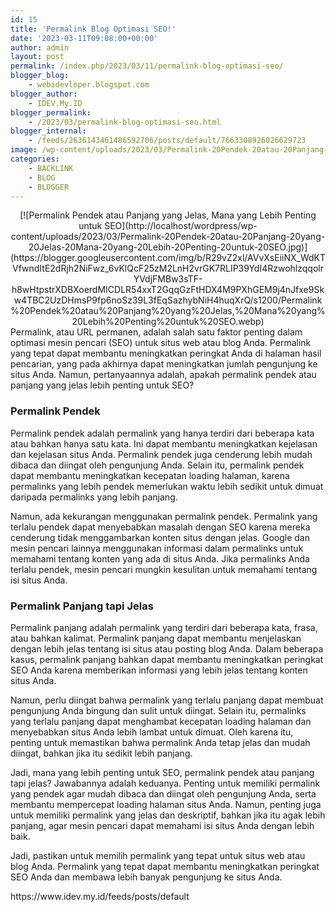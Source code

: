 ```yaml
---
id: 15
title: 'Permalink Blog Optimasi SEO!'
date: '2023-03-11T09:08:00+00:00'
author: admin
layout: post
permalink: /index.php/2023/03/11/permalink-blog-optimasi-seo/
blogger_blog:
    - webidevloper.blogspot.com
blogger_author:
    - IDEV.My.ID
blogger_permalink:
    - /2023/03/permalink-blog-optimasi-seo.html
blogger_internal:
    - /feeds/2636143461486592706/posts/default/7663308926026629723
image: /wp-content/uploads/2023/03/Permalink-20Pendek-20atau-20Panjang-20yang-20Jelas-20Mana-20yang-20Lebih-20Penting-20untuk-20SEO.jpg
categories:
    - BACKLINK
    - BLOG
    - BLOGGER
---
```


<div style="clear: both; text-align: center;">[![Permalink Pendek atau Panjang yang Jelas, Mana yang Lebih Penting untuk SEO](http://localhost/wordpress/wp-content/uploads/2023/03/Permalink-20Pendek-20atau-20Panjang-20yang-20Jelas-20Mana-20yang-20Lebih-20Penting-20untuk-20SEO.jpg)](https://blogger.googleusercontent.com/img/b/R29vZ2xl/AVvXsEiiNX_WdKTVfwndItE2dRjh2NiFwz_6vKlQcF25zM2LnH2vrGK7RLIP39YdI4RzwohlzqqolrYVdjFMBw3sTF-h8wHtpstrXDBXoerdMICDLR54xxT2GqqGzFtHDX4M9PXhGEM9j4nJfxe9Skw4TBC2UzDHmsP9fp6noSz39L3fEqSazhybNiH4huqXrQ/s1200/Permalink%20Pendek%20atau%20Panjang%20yang%20Jelas,%20Mana%20yang%20Lebih%20Penting%20untuk%20SEO.webp)</div>Permalink, atau URL permanen, adalah salah satu faktor penting dalam optimasi mesin pencari (SEO) untuk situs web atau blog Anda. Permalink yang tepat dapat membantu meningkatkan peringkat Anda di halaman hasil pencarian, yang pada akhirnya dapat meningkatkan jumlah pengunjung ke situs Anda. Namun, pertanyaannya adalah, apakah permalink pendek atau panjang yang jelas lebih penting untuk SEO?

### Permalink Pendek

Permalink pendek adalah permalink yang hanya terdiri dari beberapa kata atau bahkan hanya satu kata. Ini dapat membantu meningkatkan kejelasan dan kejelasan situs Anda. Permalink pendek juga cenderung lebih mudah dibaca dan diingat oleh pengunjung Anda. Selain itu, permalink pendek dapat membantu meningkatkan kecepatan loading halaman, karena permalinks yang lebih pendek memerlukan waktu lebih sedikit untuk dimuat daripada permalinks yang lebih panjang.

Namun, ada kekurangan menggunakan permalink pendek. Permalink yang terlalu pendek dapat menyebabkan masalah dengan SEO karena mereka cenderung tidak menggambarkan konten situs dengan jelas. Google dan mesin pencari lainnya menggunakan informasi dalam permalinks untuk memahami tentang konten yang ada di situs Anda. Jika permalinks Anda terlalu pendek, mesin pencari mungkin kesulitan untuk memahami tentang isi situs Anda.

### Permalink Panjang tapi Jelas

Permalink panjang adalah permalink yang terdiri dari beberapa kata, frasa, atau bahkan kalimat. Permalink panjang dapat membantu menjelaskan dengan lebih jelas tentang isi situs atau posting blog Anda. Dalam beberapa kasus, permalink panjang bahkan dapat membantu meningkatkan peringkat SEO Anda karena memberikan informasi yang lebih jelas tentang konten situs Anda.

Namun, perlu diingat bahwa permalink yang terlalu panjang dapat membuat pengunjung Anda bingung dan sulit untuk diingat. Selain itu, permalinks yang terlalu panjang dapat menghambat kecepatan loading halaman dan menyebabkan situs Anda lebih lambat untuk dimuat. Oleh karena itu, penting untuk memastikan bahwa permalink Anda tetap jelas dan mudah diingat, bahkan jika itu sedikit lebih panjang.

Jadi, mana yang lebih penting untuk SEO, permalink pendek atau panjang tapi jelas? Jawabannya adalah keduanya. Penting untuk memiliki permalink yang pendek agar mudah dibaca dan diingat oleh pengunjung Anda, serta membantu mempercepat loading halaman situs Anda. Namun, penting juga untuk memiliki permalink yang jelas dan deskriptif, bahkan jika itu agak lebih panjang, agar mesin pencari dapat memahami isi situs Anda dengan lebih baik.

Jadi, pastikan untuk memilih permalink yang tepat untuk situs web atau blog Anda. Permalink yang tepat dapat membantu meningkatkan peringkat SEO Anda dan membawa lebih banyak pengunjung ke situs Anda.

<div>https://www.idev.my.id/feeds/posts/default</div>